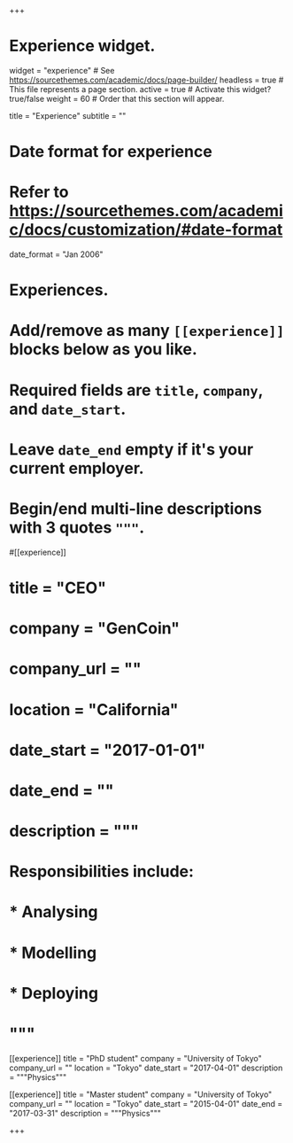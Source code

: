 +++
# Experience widget.
widget = "experience"  # See https://sourcethemes.com/academic/docs/page-builder/
headless = true  # This file represents a page section.
active = true  # Activate this widget? true/false
weight = 60  # Order that this section will appear.

title = "Experience"
subtitle = ""

# Date format for experience
#   Refer to https://sourcethemes.com/academic/docs/customization/#date-format
date_format = "Jan 2006"

# Experiences.
#   Add/remove as many `[[experience]]` blocks below as you like.
#   Required fields are `title`, `company`, and `date_start`.
#   Leave `date_end` empty if it's your current employer.
#   Begin/end multi-line descriptions with 3 quotes `"""`.
#[[experience]]
#  title = "CEO"
#  company = "GenCoin"
#  company_url = ""
#  location = "California"
#  date_start = "2017-01-01"
#  date_end = ""
#  description = """
#  Responsibilities include:
  
#  * Analysing
#  * Modelling
#  * Deploying
#  """

[[experience]]
  title = "PhD student"
  company = "University of Tokyo"
  company_url = ""
  location = "Tokyo"
  date_start = "2017-04-01"
  description = """Physics"""
  
 [[experience]]
  title = "Master student"
  company = "University of Tokyo"
  company_url = ""
  location = "Tokyo"
  date_start = "2015-04-01"
  date_end = "2017-03-31"
  description = """Physics"""

+++
